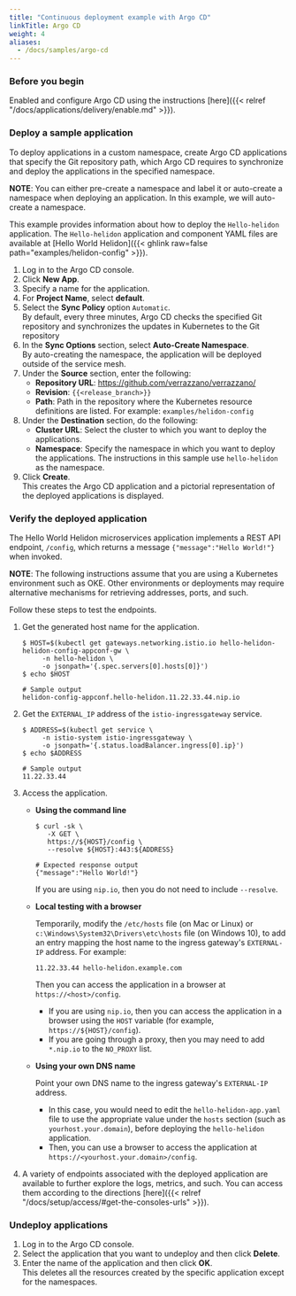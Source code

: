 ```yaml
---
title: "Continuous deployment example with Argo CD"
linkTitle: Argo CD
weight: 4
aliases:
  - /docs/samples/argo-cd
---
```


### Before you begin

Enabled and configure Argo CD using the instructions [here]({{< relref "/docs/applications/delivery/enable.md" >}}).

### Deploy a sample application

To deploy applications in a custom namespace, create Argo CD applications that specify the Git repository path, which Argo CD requires to synchronize and deploy the applications in the specified namespace.

**NOTE**: You can either pre-create a namespace and label it or auto-create a namespace when deploying an application. In this example, we will auto-create a namespace.

This example provides information about how to deploy the `Hello-helidon` application. The `Hello-helidon` application and component YAML files are available at [Hello World Helidon]({{< ghlink raw=false path="examples/helidon-config" >}}).

1. Log in to the Argo CD console.
2. Click **New App**.
3. Specify a name for the application.
4. For **Project Name**, select **default**.
5. Select the **Sync Policy** option `Automatic`.
<br>By default, every three minutes, Argo CD checks the specified Git repository and synchronizes the updates in Kubernetes to the Git repository
6. In the **Sync Options** section, select **Auto-Create Namespace**.
<br>By auto-creating the namespace, the application will be deployed outside of the service mesh.
7. Under the **Source** section, enter the following:
    - **Repository URL**: https://github.com/verrazzano/verrazzano/
    - **Revision**: `{{<release_branch>}}`
    - **Path**: Path in the repository where the Kubernetes resource definitions are listed. For example: `examples/helidon-config`
7. Under the **Destination** section, do the following:
    - **Cluster URL**: Select the cluster to which you want to deploy the applications.
    - **Namespace**: Specify the namespace in which you want to deploy the applications. The instructions in this sample use `hello-helidon` as the namespace.
9. Click **Create**.
<br> This creates the Argo CD application and a pictorial representation of the deployed applications is displayed.

### Verify the deployed application

The Hello World Helidon microservices application implements a REST API endpoint, `/config`, which returns a message `{"message":"Hello World!"}` when invoked.

**NOTE**:  The following instructions assume that you are using a Kubernetes environment such as OKE. Other environments or deployments may require alternative mechanisms for retrieving addresses, ports, and such.

Follow these steps to test the endpoints.

1. Get the generated host name for the application.

   ```
   $ HOST=$(kubectl get gateways.networking.istio.io hello-helidon-helidon-config-appconf-gw \
        -n hello-helidon \
        -o jsonpath='{.spec.servers[0].hosts[0]}')
   $ echo $HOST

   # Sample output
   helidon-config-appconf.hello-helidon.11.22.33.44.nip.io
   ```

1. Get the `EXTERNAL_IP` address of the `istio-ingressgateway` service.
   ```
   $ ADDRESS=$(kubectl get service \
        -n istio-system istio-ingressgateway \
        -o jsonpath='{.status.loadBalancer.ingress[0].ip}')
   $ echo $ADDRESS

   # Sample output
   11.22.33.44
   ```   

1. Access the application.

   * **Using the command line**
     ```
     $ curl -sk \
        -X GET \
        https://${HOST}/config \
        --resolve ${HOST}:443:${ADDRESS}

     # Expected response output
     {"message":"Hello World!"}
     ```
     If you are using `nip.io`, then you do not need to include `--resolve`.
   * **Local testing with a browser**

     Temporarily, modify the `/etc/hosts` file (on Mac or Linux)
     or `c:\Windows\System32\Drivers\etc\hosts` file (on Windows 10),
     to add an entry mapping the host name to the ingress gateway's `EXTERNAL-IP` address.
     For example:
     ```
     11.22.33.44 hello-helidon.example.com
     ```
     Then you can access the application in a browser at `https://<host>/config`.

     - If you are using `nip.io`, then you can access the application in a browser using the `HOST` variable (for example, `https://${HOST}/config`).  
     - If you are going through a proxy, then you may need to add `*.nip.io` to the `NO_PROXY` list.

   * **Using your own DNS name**

     Point your own DNS name to the ingress gateway's `EXTERNAL-IP` address.
     * In this case, you would need to edit the `hello-helidon-app.yaml` file
       to use the appropriate value under the `hosts` section (such as `yourhost.your.domain`),
       before deploying the `hello-helidon` application.
     * Then, you can use a browser to access the application at `https://<yourhost.your.domain>/config`.     

1. A variety of endpoints associated with the deployed application are available to further explore the logs, metrics, and such.
You can access them according to the directions [here]({{< relref "/docs/setup/access/#get-the-consoles-urls" >}}).  

### Undeploy applications

1. Log in to the Argo CD console.
2. Select the application that you want to undeploy and then click **Delete**.
3. Enter the name of the application and then click **OK**.
<br>This deletes all the resources created by the specific application except for the namespaces.
